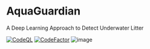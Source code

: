 # AquaGuardian
A Deep Learning Approach to Detect Underwater Litter

[![CodeQL](https://github.com/HARINIRODRIGO/AquaGuardian/actions/workflows/github-code-scanning/codeql/badge.svg)](https://github.com/HARINIRODRIGO/AquaGuardian/actions/workflows/github-code-scanning/codeql)
[![CodeFactor](https://www.codefactor.io/repository/github/harinirodrigo/aquaguardian/badge)](https://www.codefactor.io/repository/github/harinirodrigo/aquaguardian)
![image](https://github.com/HARINIRODRIGO/AquaGuardian/assets/77738765/45ba06cb-2ca5-4259-9704-12597061855a)

